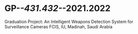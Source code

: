 # GP-_-431.432-_-2021.2022
Graduation Project: An Intelligent Weapons Detection System for Surveillance Cameras
FCIS, IU, Madinah, Saudi Arabia
